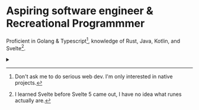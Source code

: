 # Aspiring software engineer & Recreational Programmmer

Proficient in Golang & Typescript[^1], knowledge of Rust, Java, Kotlin, and Svelte[^2].

<details>
  <summary></summary>
  <img src="https://github.com/user-attachments/assets/03754fa6-6635-4bec-9695-9f95c43deb6b" width="25%">
</details>

[^1]: Don't ask me to do serious web dev. I'm only interested in native projects.
[^2]: I learned Svelte before Svelte 5 came out, I have no idea what runes actually are.
